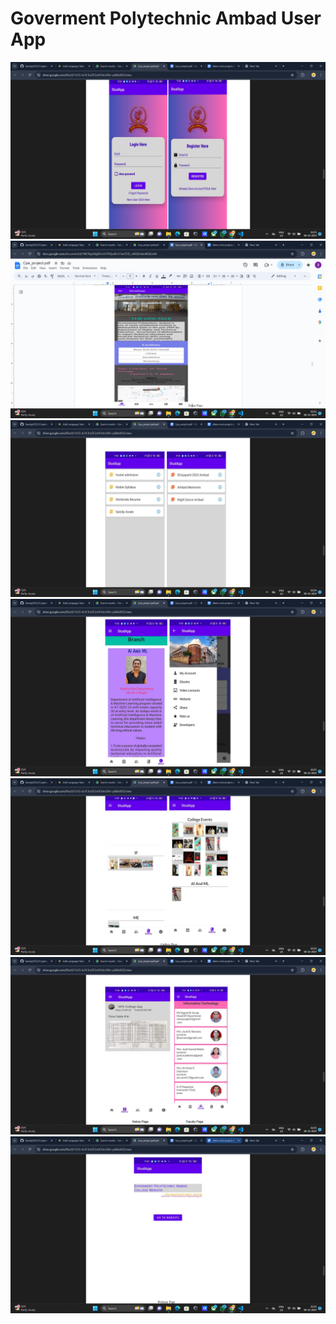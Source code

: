 # Goverment Polytechnic Ambad User App

![Screenshot 1](images/Screenshot%20(40).png)
![Screenshot 1](images/Screenshot%20(31).png)
![Screenshot 1](images/Screenshot%20(36).png)
![Screenshot 1](images/Screenshot%20(37).png)
![Screenshot 1](images/Screenshot%20(38).png)
![Screenshot 1](images/Screenshot%20(39).png)
![Screenshot 1](images/Screenshot%20(41).png)
